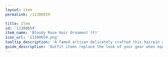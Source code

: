 ```yaml
---
layout: item
permalink: /11300659

title: Item
id: '11300659'
item_name: 'Bloody Rose Hair Ornament (F)'
icon_url: '11300659.png'
tooltip_description: 'A famed artisan delicately crafted this hairpin adorned with pearls and feathers.'
guide_description: 'Outfit items replace the look of your gear when equipped.'
---
```

